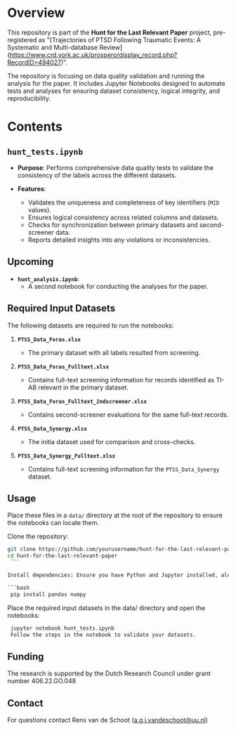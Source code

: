 # Overview

This repository is part of the **Hunt for the Last Relevant Paper** project,
pre-registered  as "[Trajectories of PTSD Following Traumatic Events: A
Systematic and Multi-database Review]
(https://www.crd.york.ac.uk/prospero/display_record.php?RecordID=494027)".

The repository is focusing on data quality validation and running the analysis
for the paper. It includes Jupyter Notebooks designed to automate tests and
analyses for ensuring dataset consistency, logical integrity, and
reproducibility.

# Contents

## `hunt_tests.ipynb`

- **Purpose**: Performs comprehensive data quality tests to validate the consistency of the labels across the different datasets.

- **Features**:
  - Validates the uniqueness and completeness of key identifiers (`MID` values).
  - Ensures logical consistency across related columns and datasets.
  - Checks for synchronization between primary datasets and second-screener data.
  - Reports detailed insights into any violations or inconsistencies.

## Upcoming

- **`hunt_analysis.ipynb`**:
  - A second notebook for conducting the analyses for the paper.

## Required Input Datasets

The following datasets are required to run the notebooks:

1. **`PTSS_Data_Foras.xlsx`**
   - The primary dataset with all labels resulted from screening.

2. **`PTSS_Data_Foras_Fulltext.xlsx`**
   - Contains full-text screening information for records identified as TI-AB relevant in the primary dataset.

3. **`PTSS_Data_Foras_Fulltext_2ndscreener.xlsx`**
   - Contains second-screener evaluations for the same full-text records.

4. **`PTSS_Data_Synergy.xlsx`**
   - The initia dataset used for comparison and cross-checks.

5. **`PTSS_Data_Synergy_Fulltext.xlsx`**
   - Contains full-text screening information for the `PTSS_Data_Synergy` dataset.

## Usage

Place these files in a `data/` directory at the root of the repository to ensure the notebooks can locate them.

Clone the repository:
   ```bash
   git clone https://github.com/yourusername/hunt-for-the-last-relevant-paper.git
   cd hunt-for-the-last-relevant-paper
	```

Install dependencies: Ensure you have Python and Jupyter installed, along with necessary Python libraries:

   ```bash
	pip install pandas numpy
   ```

Place the required input datasets in the data/ directory and open the notebooks:

   ```bash
	jupyter notebook hunt_tests.ipynb
	Follow the steps in the notebook to validate your datasets.
   ```

## Funding 
The research is supported by the Dutch Research Council under grant number 406.22.GO.048

## Contact
For questions contact Rens van de Schoot (a.g.j.vandeschoot@uu.nl) 

